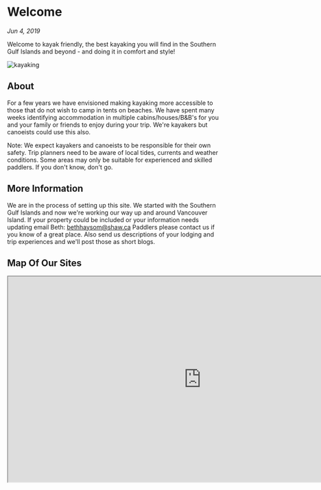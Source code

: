 # Welcome

*Jun 4, 2019*

Welcome to kayak friendly, the best kayaking you will find in the Southern Gulf Islands and beyond - and doing it in comfort and style!

![kayaking](https://kayakfriendly.com/img/12.jpg)

## About

For a few years we have envisioned making kayaking more accessible to those that do not wish to camp
in tents on beaches. We have spent many weeks identifying accommodation in multiple
cabins/houses/B&B's for you and your family or friends to enjoy during your trip. We're kayakers but canoeists could use this also.

Note: We expect kayakers and canoeists to be responsible for their own safety. Trip planners need to be aware of local tides, currents and weather conditions. Some areas may only be suitable for experienced and skilled paddlers. If you don't know, don't go. 

## More Information

We are in the process of setting up this site. We started with the Southern Gulf Islands and now we're working our way up and around Vancouver Island. If your property could be included or your information needs updating email Beth:   bethhaysom@shaw.ca
Paddlers please contact us if you know of a great place. Also send us descriptions of your lodging and trip experiences and we'll post those as short blogs. 

## Map Of Our Sites

<iframe src="https://www.google.com/maps/d/embed?mid=1cRm9rBLq9bzLeRG05hVeY_ndT23i-mi9" width="900" height="480"></iframe>

